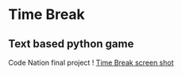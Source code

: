 # Time Break
## Text based python game
Code Nation final project
! [Time Break screen shot](https://raw.githubusercontent.com/FeliceValentine/time_break/main/tb.png)
